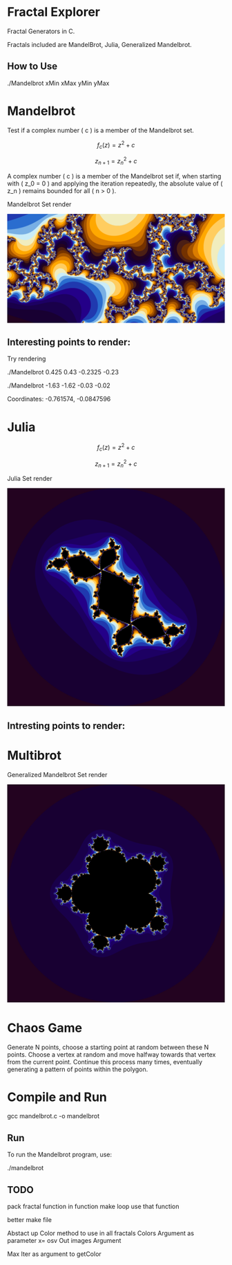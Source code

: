 # Fractal Explorer

Fractal Generators in C.

Fractals included are MandelBrot, Julia, Generalized Mandelbrot.


## How to Use

./Mandelbrot xMin xMax yMin yMax


# Mandelbrot

Test if a complex number \( c \) is a member of the Mandelbrot set.

$$f_c(z) = z^2 + c$$

$$z_{n+1} = z_n^2 + c$$

A complex number \( c \) is a member of the Mandelbrot set if, when starting with \( z_0 = 0 \) and applying the iteration repeatedly, the absolute value of \( z_n \) remains bounded for all \( n > 0 \).


Mandelbrot Set render

![alt text for screen readers](Images/Mandelbrot.png "Mandelbrot")

## Interesting points to render:

Try rendering

./Mandelbrot 0.425 0.43 -0.2325 -0.23

./Mandelbrot -1.63 -1.62 -0.03 -0.02

Coordinates: -0.761574, -0.0847596

# Julia

$$f_c(z) = z^2 + c$$

$$z_{n+1} = z_n^2 + c$$

Julia Set render

![alt text for screen readers](Images/Julia.png "Julia")


## Intresting points to render:


# Multibrot

Generalized Mandelbrot Set render

![alt text for screen readers](Images/Multibrot.png "Generalized Mandelbrot")

# Chaos Game

Generate N points, choose a starting point at random between these N points. Choose a vertex at random and move halfway towards that vertex from the current point. Continue this process many times, eventually generating a pattern of points within the polygon.


# Compile and Run

gcc mandelbrot.c -o mandelbrot

## Run

To run the Mandelbrot program, use:

./mandelbrot

## TODO

pack fractal function in function make loop use that function

better make file

Abstact up Color method to use in all fractals
Colors
Argument as parameter x= osv
Out images Argument

Max Iter as argument to getColor